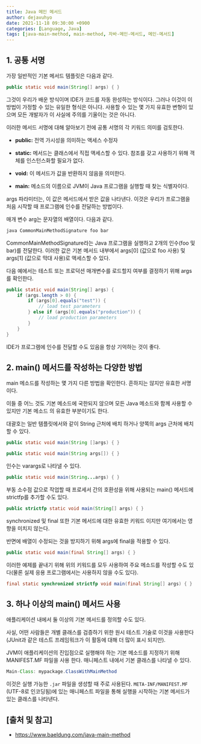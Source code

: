```yaml
---
title: Java 메인 메서드
author: dejavuhyo
date: 2021-11-18 09:30:00 +0900
categories: [Language, Java]
tags: [java-main-method, main-method, 자바-메인-메서드, 메인-메서드]
---
```


## 1. 공통 서명
가장 일반적인 기본 메서드 템플릿은 다음과 같다.

```java
public static void main(String[] args) { }
```

그것이 우리가 배운 방식이며 IDE가 코드를 자동 완성하는 방식이다. 그러나 이것이 이 방법이 가정할 수 있는 유일한 형식은 아니다. 사용할 수 있는 몇 가지 유효한 변형이 있으며 모든 개발자가 이 사실에 주의를 기울이는 것은 아니다.

이러한 메서드 서명에 대해 알아보기 전에 공통 서명의 각 키워드 의미를 검토한다.

* **public:** 전역 가시성을 의미하는 액세스 수정자

* **static:** 메서드는 클래스에서 직접 액세스할 수 있다. 참조를 갖고 사용하기 위해 객체를 인스턴스화할 필요가 없다.

* **void:** 이 메서드가 값을 반환하지 않음을 의미한다.

* **main:** 메소드의 이름으로 JVM이 Java 프로그램을 실행할 때 찾는 식별자이다.

args 파라미터는, 이 값은 메서드에서 받은 값을 나타낸다. 이것은 우리가 프로그램을 처음 시작할 때 프로그램에 인수를 전달하는 방법이다.

매개 변수 arg는 문자열의 배열이다. 다음과 같다.

```java
java CommonMainMethodSignature foo bar
```

CommonMainMethodSignature라는 Java 프로그램을 실행하고 2개의 인수(foo 및 bar)를 전달한다. 이러한 값은 기본 메서드 내부에서 args[0] (값으로 foo 사용) 및 args[1] (값으로 막대 사용)로 액세스할 수 있다.

다음 예에서는 테스트 또는 프로덕션 매개변수를 로드할지 여부를 결정하기 위해 args를 확인한다.

```java
public static void main(String[] args) {
    if (args.length > 0) {
        if (args[0].equals("test")) {
            // load test parameters
        } else if (args[0].equals("production")) {
            // load production parameters
        }
    }
}
```

IDE가 프로그램에 인수를 전달할 수도 있음을 항상 기억하는 것이 좋다.

## 2. main() 메서드를 작성하는 다양한 방법
main 메소드를 작성하는 몇 가지 다른 방법을 확인한다. 흔하지는 않지만 유효한 서명이다.

이들 중 어느 것도 기본 메소드에 국한되지 않으며 모든 Java 메소드와 함께 사용할 수 있지만 기본 메소드 의 유효한 부분이기도 한다.

대괄호는 일반 템플릿에서와 같이 String 근처에 배치 하거나 양쪽의 args 근처에 배치할 수 있다.

```java
public static void main(String []args) { }
```

```java
public static void main(String args[]) { }
```

인수는 varargs로 나타낼 수 있다.

```java
public static void main(String...args) { }
```

부동 소수점 값으로 작업할 때 프로세서 간의 호환성을 위해 사용되는 main() 메서드에 strictfp를 추가할 수도 있다.

```java
public strictfp static void main(String[] args) { }
```

synchronized 및 final 또한 기본 메서드에 대한 유효한 키워드 이지만 여기에서는 영향을 미치지 않는다.

반면에 배열이 수정되는 것을 방지하기 위해 args에 final을 적용할 수 있다.

```java
public static void main(final String[] args) { }
```

이러한 예제를 끝내기 위해 위의 키워드를 모두 사용하여 주요 메소드를 작성할 수도 있다(물론 실제 응용 프로그램에서는 사용하지 않을 수도 있다).

```java
final static synchronized strictfp void main(final String[] args) { }
```

## 3. 하나 이상의 main() 메서드 사용
애플리케이션 내에서 둘 이상의 기본 메서드를 정의할 수도 있다.

사실, 어떤 사람들은 개별 클래스를 검증하기 위한 원시 테스트 기술로 이것을 사용한다(JUnit과 같은 테스트 프레임워크가 이 활동에 대해 더 많이 표시 되지만).

JVM이 애플리케이션의 진입점으로 실행해야 하는 기본 메소드를 지정하기 위해 MANIFEST.MF 파일을 사용 한다. 매니페스트 내에서 기본 클래스를 나타낼 수 있다.

```java
Main-Class: mypackage.ClassWithMainMethod
```

이것은 실행 가능한 `.jar` 파일을 생성할 때 주로 사용된다. `META-INF/MANIFEST.MF` (UTF-8로 인코딩됨)에 있는 매니페스트 파일을 통해 실행을 시작하는 기본 메서드가 있는 클래스를 나타낸다.

## [출처 및 참고]
* <https://www.baeldung.com/java-main-method>
